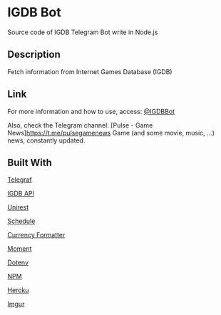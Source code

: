 # IGDB Bot
Source code of IGDB Telegram Bot write in Node.js

## Description
Fetch information from Internet Games Database (IGDB)

## Link
For more information and how to use, access:
[@IGDBBot](http://telegram.me/IGDBBot)

Also, check the Telegram channel:
[Pulse - Game News]https://t.me/pulsegamenews
Game (and some movie, music, ...) news, constantly updated.

## Built With
[Telegraf](https://github.com/telegraf/telegraf)

[IGDB API](https://github.com/igdb/igdb-api-node)

[Unirest](https://github.com/Kong/unirest-nodejs)

[Schedule](https://github.com/node-schedule/node-schedule)

[Currency Formatter](https://github.com/smirzaei/currency-formatter)

[Moment](https://github.com/moment/moment)

[Dotenv](https://github.com/motdotla/dotenv)

[NPM](https://github.com/npm/npm)

[Heroku](https://www.heroku.com/)

[Imgur](https://imgur.com/)
